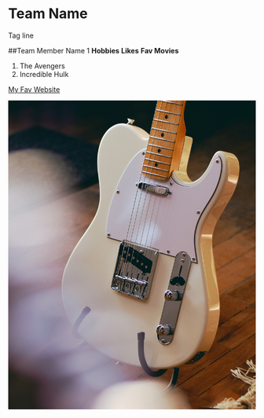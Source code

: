 # Team Name
Tag line

##Team Member Name 1
**Hobbies**
**Likes**
**Fav Movies**
1. The Avengers
2. Incredible Hulk

[My Fav Website](https://www.amazon.ca/)

![Fender Telecaster](images/tele.jpg)